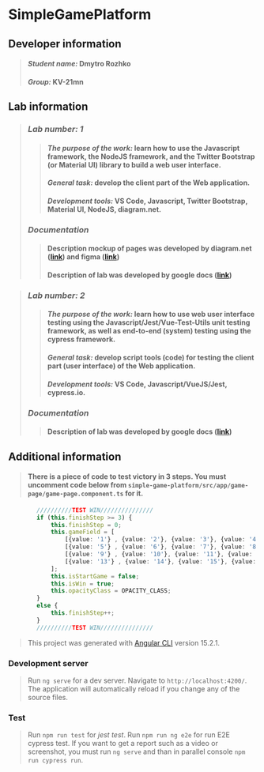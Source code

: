 # **SimpleGamePlatform**

## **Developer information**
>#### _Student name:_ Dmytro Rozhko
>#### _Group:_        KV-21mn

## **Lab information**
>### _**Lab number: 1**_
>>#### _The purpose of the work:_ learn how to use the Javascript framework, the NodeJS framework, and the Twitter Bootstrap (or Material UI) library to build a web user interface.
>>#### _General task:_ develop the client part of the Web application.
>>#### _Development tools:_ VS Code, Javascript, Twitter Bootstrap, Material UI, NodeJS, diagram.net.
>### _**Documentation**_
>>#### Description mockup of pages was developed by diagram.net ([link](https://app.diagrams.net/?mode=google&gfw=1#G15_n9h3q4Xvk0IAebAW-Hz3br2k6fS2Fr)) and figma ([link](https://www.figma.com/file/1onoj0JQquYlLwjXThJVEW/simple-game-platform?node-id=14%3A186&t=F6MEZLaoAXDD8Bwu-0))
>>#### Description of lab was developed by google docs ([link](https://docs.google.com/document/d/1NgWbUEYJ2b5xpamVhvCZi6JI5QM_ohS76W5MUpyRwvw/))

>### _**Lab number: 2**_
>>#### _The purpose of the work:_ learn how to use web user interface testing using the Javascript/Jest/Vue-Test-Utils unit testing framework, as well as end-to-end (system) testing using the cypress framework.
>>#### _General task:_ develop script tools (code) for testing the client part (user interface) of the Web application.
>>#### _Development tools:_ VS Code, Javascript/VueJS/Jest, cypress.io.
>### _**Documentation**_
>>#### Description of lab was developed by google docs ([link](https://docs.google.com/document/d/1QkPLHeJKHJQU2Rol6c9FCX3XPg5tQqYAoNm1MqSgsqA/))


## **Additional information**
>#### There is a piece of code to test victory in 3 steps. You must uncomment code below from `simple-game-platform/src/app/game-page/game-page.component.ts` for it.
```ts
        //////////TEST WIN///////////////
        if (this.finishStep >= 3) {
            this.finishStep = 0;
            this.gameField = [
                [{value: '1'} , {value: '2'}, {value: '3'}, {value: '4'} ],
                [{value: '5'} , {value: '6'}, {value: '7'}, {value: '8'} ],
                [{value: '9'} , {value: '10'}, {value: '11'}, {value: '12'} ],
                [{value: '13'} , {value: '14'}, {value: '15'}, {value: START_GAME_BUTTON, class: FONT_START_GAME_CLASS} ],
            ];
            this.isStartGame = false;
            this.isWin = true;
            this.opacityClass = OPACITY_CLASS;
        }
        else {
            this.finishStep++;
        }
        //////////TEST WIN///////////////
```


>This project was generated with [Angular CLI](https://github.com/angular/angular-cli) version 15.2.1.

### **Development server**
>Run `ng serve` for a dev server. Navigate to `http://localhost:4200/`. The application will automatically reload if you change any of the source files.

### **Test**
>Run `npm run test` for _jest test_.
>Run `npm run ng e2e` for run E2E cypress test. If you want to get a report such as a video or screenshot, you must run `ng serve` and than in parallel console `npm run cypress run`.
